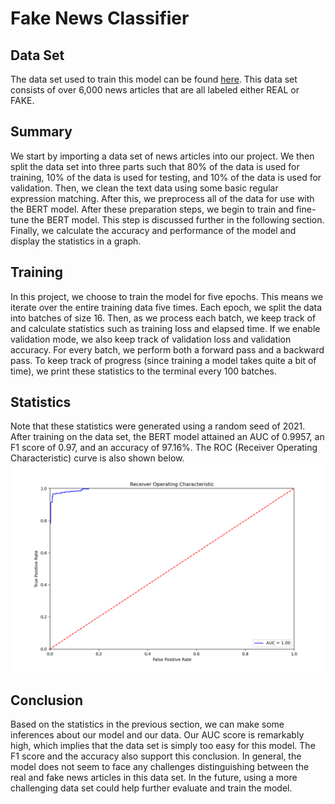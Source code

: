 # Fake News Classifier
## Data Set
The data set used to train this model can be found [here](https://www.kaggle.com/nopdev/real-and-fake-news-dataset). This data set consists of over 6,000 news articles that are all labeled either REAL or FAKE.

## Summary
We start by importing a data set of news articles into our project. We then split the data set into three parts such that 80% of the data is used for training, 10% of the data is used for testing, and 10% of the data is used for validation. Then, we clean the text data using some basic regular expression matching. After this, we preprocess all of the data for use with the BERT model. After these preparation steps, we begin to train and fine-tune the BERT model. This step is discussed further in the following section. Finally, we calculate the accuracy and performance of the model and display the statistics in a graph.

## Training
In this project, we choose to train the model for five epochs. This means we iterate over the entire training data five times. Each epoch, we split the data into batches of size 16. Then, as we process each batch, we keep track of and calculate statistics such as training loss and elapsed time. If we enable validation mode, we also keep track of validation loss and validation accuracy. For every batch, we perform both a forward pass and a backward pass. To keep track of progress (since training a model takes quite a bit of time), we print these statistics to the terminal every 100 batches.

## Statistics
Note that these statistics were generated using a random seed of 2021. After training on the data set, the BERT model attained an AUC of 0.9957, an F1 score of 0.97, and an accuracy of 97.16%. The ROC (Receiver Operating Characteristic) curve is also shown below.
![ROC curve](https://raw.githubusercontent.com/ishawng/fake-news-classifier/main/ROC.png)

## Conclusion
Based on the statistics in the previous section, we can make some inferences about our model and our data. Our AUC score is remarkably high, which implies that the data set is simply too easy for this model. The F1 score and the accuracy also support this conclusion. In general, the model does not seem to face any challenges distinguishing between the real and fake news articles in this data set. In the future, using a more challenging data set could help further evaluate and train the model.

